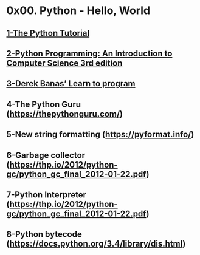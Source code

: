 # 0x00. Python - Hello, World
## [1-The Python Tutorial](https://docs.python.org/3.4/tutorial/index.html)
## [2-Python Programming: An Introduction to Computer Science 3rd edition](https://nibmehub.com/opac-service/pdf/read/Python%20Programming%20_%20an%20introduction%20to%20computer%20science-%203rd%20Edition.pdf)
## [3-Derek Banas’ Learn to program](https://www.youtube.com/playlist?list=PLGLfVvz_LVvTn3cK5e6LjhgGiSeVlIRwt)
## 4-The Python Guru (https://thepythonguru.com/)
## 5-New string formatting (https://pyformat.info/)
## 6-Garbage collector (https://thp.io/2012/python-gc/python_gc_final_2012-01-22.pdf)
## 7-Python Interpreter (https://thp.io/2012/python-gc/python_gc_final_2012-01-22.pdf)
## 8-Python bytecode (https://docs.python.org/3.4/library/dis.html)


